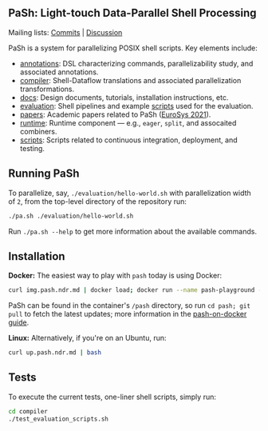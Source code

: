 ## PaSh: Light-touch Data-Parallel Shell Processing

Mailing lists: [Commits](https://groups.google.com/g/pash-commits) | [Discussion](https://groups.google.com/g/pash-discuss)

PaSh is  a system for  parallelizing POSIX shell  scripts. Key elements include:

* [annotations](./annotations/): DSL characterizing commands, parallelizability study, and associated annotations.
* [compiler](./compiler): Shell-Dataflow translations and associated parallelization transformations.
* [docs](./docs): Design documents, tutorials, installation instructions, etc.
* [evaluation](./evaluation): Shell pipelines and example [scripts](./evaluation/scripts) used for the evaluation.
* [papers](./papers): Academic papers related to PaSh ([EuroSys 2021](https://arxiv.org/abs/2007.09436)).
* [runtime](./runtime): Runtime component — e.g., `eager`, `split`, and assocaited combiners.
* [scripts](./scripts): Scripts related to continuous integration, deployment, and testing.

## Running PaSh

To parallelize, say, `./evaluation/hello-world.sh` with parallelization width of `2`, from the top-level directory of the repository run:

```sh
./pa.sh ./evaluation/hello-world.sh
``` 

Run `./pa.sh --help` to get more information about the available commands.

## Installation

**Docker:** The easiest way to play with `pash` today is using Docker:

```sh
curl img.pash.ndr.md | docker load; docker run --name pash-playground -it pash/18.04
```

PaSh can be found in the container's `/pash` directory, so run `cd pash; git pull` to fetch the latest updates; more information in the [pash-on-docker guide](./docs/contrib.md#pash-on-docker-a-pocket-guide).

**Linux:** Alternatively, if you're on an Ubuntu, run:

```sh
curl up.pash.ndr.md | bash
```

## Tests

To execute the current tests, one-liner shell scripts, simply run:

```sh
cd compiler
./test_evaluation_scripts.sh
```


